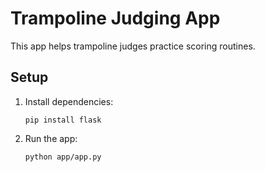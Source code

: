 # Trampoline Judging App
This app helps trampoline judges practice scoring routines.

## Setup
1. Install dependencies:
   ```
   pip install flask
   ```
2. Run the app:
   ```
   python app/app.py
   ```

